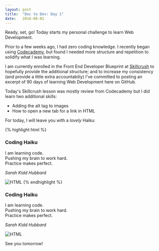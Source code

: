 ```yaml
---
layout: post
title:  "Doc to Dev: Day 1"
date:   2016-08-01
---
```


Ready, set, go! Today starts my personal challenge to learn Web Development.

Prior to a few weeks ago, I had zero coding knowledge. I recently began using [Codecademy](https://www.codecademy.com/),
but found I needed more structure and repetition to solidify what I was learning.

I am currently enrolled in the Front End Developer Blueprint at [Skillcrush](http://www.skillcrush.com) to hopefully
provide the additional structure; and to increase my consistency (and provide a little extra accountabiliy)
I've committed to posting an excerpt of 90 days of learning Web Development here on GitHub.

Today's Skillcrush lesson was mostly review from Codecademy but I did learn two additional skills:
- Adding the alt tag to images
- How to open a new tab for a link in HTML

For today, I will leave you with a *lovely* Haiku:

{% highlight html %}
<h3>Coding Haiku</h3>
<p>I am learning code.<br>
Pushing my brain to work hard.<br>
Practice makes perfect.</p>
<p><em>Sarah Kidd Hubbard</em></p>
<img src = "http://www.suvi.org/htmleditor/html-text.jpg" alt = "HTML"/>
{% endhighlight %}

<h3>Coding Haiku</h3>
<p>I am learning code.<br>
Pushing my brain to work hard.<br>
Practice makes perfect.</p>
<p><em>Sarah Kidd Hubbard</em></p>
<img src = "http://www.suvi.org/htmleditor/html-text.jpg" alt = "HTML"/>

See you tomorrow!
